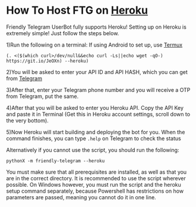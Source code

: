 # How To Host FTG on [Heroku](https://www.heroku.com)

Friendly Telegram UserBot fully supports Heroku!
Setting up on Heroku is extremely simple! Just follow the steps below.

1)Run the following on a terminal:
If using Android to set up, use [Termux](https://play.google.com/store/apps/details?id=com.termux)
```
(. <($(which curl>/dev/null&&echo curl -Ls||echo wget -qO-) https://git.io/JeOXn) --heroku)
```

2)You will be asked to enter your API ID and API HASH, which you can get from [Telegram](my.telegram.org) 

3)After that, enter your Telegram phone number and you will receive a OTP from Telegram, put the same.

4)After that you will be asked to enter you Heroku API. Copy the API Key and paste it in Terminal
    (Get this in Heroku account settings, scroll down to the very bottom). 

5)Now Heroku will start building and deploying the bot for you. When the command finishes, you can type `.help` on Telegram to check the status

Alternatively if you cannot use the script, you should run the following:
```
pythonX -m friendly-telegram --heroku
```
You must make sure that all prerequisites are installed, as well as that you are in the correct directory. It is recommended to use the script wherever possible. 
On Windows however, you must run the script and the heroku setup command separately, because Powershell has restrictions on how parameters are passed, meaning you cannot do it in one line.

